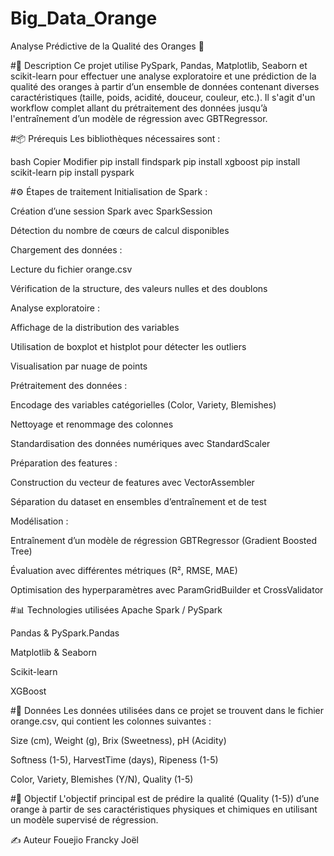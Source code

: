 # Big_Data_Orange
Analyse Prédictive de la Qualité des Oranges 🍊

#📌 Description
Ce projet utilise PySpark, Pandas, Matplotlib, Seaborn et scikit-learn pour effectuer une analyse exploratoire et une prédiction de la qualité des oranges à partir d’un ensemble de données contenant diverses caractéristiques (taille, poids, acidité, douceur, couleur, etc.). Il s'agit d'un workflow complet allant du prétraitement des données jusqu’à l'entraînement d’un modèle de régression avec GBTRegressor.

#📦 Prérequis
Les bibliothèques nécessaires sont :

bash
Copier
Modifier
pip install findspark
pip install xgboost
pip install scikit-learn
pip install pyspark

#⚙️ Étapes de traitement
Initialisation de Spark :

Création d’une session Spark avec SparkSession

Détection du nombre de cœurs de calcul disponibles

Chargement des données :

Lecture du fichier orange.csv

Vérification de la structure, des valeurs nulles et des doublons

Analyse exploratoire :

Affichage de la distribution des variables

Utilisation de boxplot et histplot pour détecter les outliers

Visualisation par nuage de points

Prétraitement des données :

Encodage des variables catégorielles (Color, Variety, Blemishes)

Nettoyage et renommage des colonnes

Standardisation des données numériques avec StandardScaler

Préparation des features :

Construction du vecteur de features avec VectorAssembler

Séparation du dataset en ensembles d’entraînement et de test

Modélisation :

Entraînement d’un modèle de régression GBTRegressor (Gradient Boosted Tree)

Évaluation avec différentes métriques (R², RMSE, MAE)

Optimisation des hyperparamètres avec ParamGridBuilder et CrossValidator


#📊 Technologies utilisées
Apache Spark / PySpark

Pandas & PySpark.Pandas

Matplotlib & Seaborn

Scikit-learn

XGBoost


#📁 Données
Les données utilisées dans ce projet se trouvent dans le fichier orange.csv, qui contient les colonnes suivantes :

Size (cm), Weight (g), Brix (Sweetness), pH (Acidity)

Softness (1-5), HarvestTime (days), Ripeness (1-5)

Color, Variety, Blemishes (Y/N), Quality (1-5)


#🎯 Objectif
L'objectif principal est de prédire la qualité (Quality (1-5)) d’une orange à partir de ses caractéristiques physiques et chimiques en utilisant un modèle supervisé de régression.

✍️ Auteur
Fouejio Francky Joël
